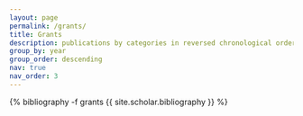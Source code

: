 ```yaml
---
layout: page
permalink: /grants/
title: Grants
description: publications by categories in reversed chronological order. generated by jekyll-scholar.
group_by: year
group_order: descending
nav: true
nav_order: 3
---
```





<!-- _pages/grants.md -->

<div id="publicationList" class="publications">

{% bibliography -f grants {{ site.scholar.bibliography }} %}

</div>
